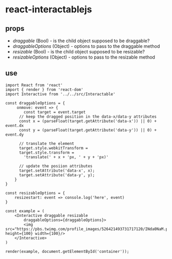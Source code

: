 # react-interactablejs

## props
- _draggable_ (Bool) - is the child object supposed to be draggable?
- _draggableOptions_ (Object) - options to pass to the draggable method
- _resizable_ (Bool) - is the child object supposed to be resizable?
- _resizableOptions_ (Object) - options to pass to the resizable method

## use

```
import React from 'react'
import { render } from 'react-dom'
import Interactive from '../../src/Interactable'

const draggableOptions = {
     onmove: event => {
        const target = event.target
      // keep the dragged position in the data-x/data-y attributes
      const x = (parseFloat(target.getAttribute('data-x')) || 0) + event.dx
      const y = (parseFloat(target.getAttribute('data-y')) || 0) + event.dy

      // translate the element
      target.style.webkitTransform =
      target.style.transform =
        'translate(' + x + 'px, ' + y + 'px)'

      // update the posiion attributes
      target.setAttribute('data-x', x);
      target.setAttribute('data-y', y);
    }
}

const resizableOptions = {
    resizestart: event => console.log('here', event)
}

const example = (
    <Interactive draggable resizable
        draggableOptions={draggableOptions}>
        <img src="https://pbs.twimg.com/profile_images/526421493731717120/INda0NaM.png" height={100} width={100}/>
    </Interactive>
)

render(example, document.getElementById('container'));
```
